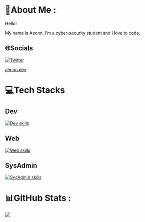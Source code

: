 # 💫About Me :
Hello!

My name is Aeonn, i'm a cyber-security student and I love to code.

## 🌐Socials
[![Twitter](https://img.shields.io/badge/Twitter-%231DA1F2.svg?logo=Twitter&logoColor=white)](https://twitter.com/A3onn)

[aeonn.dev](https://aeonn.dev)


# 💻Tech Stacks

## Dev

[![Dev skills](https://skillicons.dev/icons?i=python,go,rust,c,java,git,cmake)](https://skillicons.dev)

## Web

[![Web skills](https://skillicons.dev/icons?i=js,php,flask,html,css)](https://skillicons.dev)

## SysAdmin

[![SysAdmin skills](https://skillicons.dev/icons?i=linux,bash,cmake,postgres,docker,ansible,mysql,postgres)](https://skillicons.dev)


# 📊GitHub Stats :
![](https://github-readme-stats.vercel.app/api/top-langs/?username=A3onn&theme=dark&hide_border=false&include_all_commits=true&count_private=false&layout=compact)

